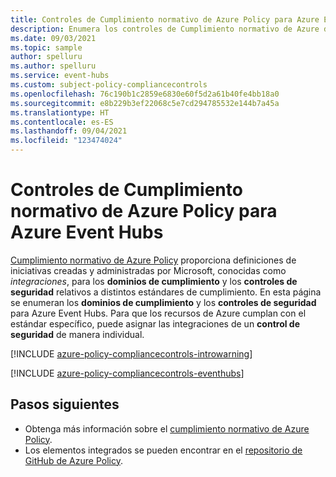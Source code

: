 ```yaml
---
title: Controles de Cumplimiento normativo de Azure Policy para Azure Event Hubs
description: Enumera los controles de Cumplimiento normativo de Azure disponibles para Azure Event Hubs. Estas definiciones de directivas integradas proporcionan enfoques comunes para administrar el cumplimiento normativo de los recursos de Azure.
ms.date: 09/03/2021
ms.topic: sample
author: spelluru
ms.author: spelluru
ms.service: event-hubs
ms.custom: subject-policy-compliancecontrols
ms.openlocfilehash: 76c190b1c2859e6830e60f5d2a61b40fe4bb18a0
ms.sourcegitcommit: e8b229b3ef22068c5e7cd294785532e144b7a45a
ms.translationtype: HT
ms.contentlocale: es-ES
ms.lasthandoff: 09/04/2021
ms.locfileid: "123474024"
---
```

# <a name="azure-policy-regulatory-compliance-controls-for-azure-event-hubs"></a>Controles de Cumplimiento normativo de Azure Policy para Azure Event Hubs

[Cumplimiento normativo de Azure Policy](../governance/policy/concepts/regulatory-compliance.md) proporciona definiciones de iniciativas creadas y administradas por Microsoft, conocidas como _integraciones_, para los **dominios de cumplimiento** y los **controles de seguridad** relativos a distintos estándares de cumplimiento. En esta página se enumeran los **dominios de cumplimiento** y los **controles de seguridad** para Azure Event Hubs. Para que los recursos de Azure cumplan con el estándar específico, puede asignar las integraciones de un **control de seguridad** de manera individual.

[!INCLUDE [azure-policy-compliancecontrols-introwarning](../../includes/policy/standards/intro-warning.md)]

[!INCLUDE [azure-policy-compliancecontrols-eventhubs](../../includes/policy/standards/byrp/microsoft.eventhub.md)]

## <a name="next-steps"></a>Pasos siguientes

- Obtenga más información sobre el [cumplimiento normativo de Azure Policy](../governance/policy/concepts/regulatory-compliance.md).
- Los elementos integrados se pueden encontrar en el [repositorio de GitHub de Azure Policy](https://github.com/Azure/azure-policy).
